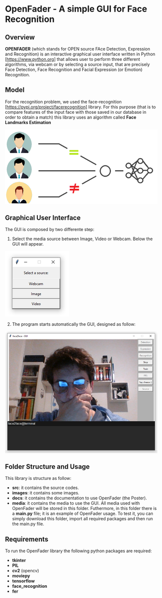# OpenFader - A simple GUI for Face Recognition

## Overview

**OPENFADER** (which stands for OPEN source FAce Detection, Expression and
Recognition) is an interactive graphical user interface written in Python [https://www.python.org] that
allows user to perform three different algorithms, via webcam or by selecting a
source input, that are precisely Face Detection, Face Recognition and Facial
Expression (or Emotion) Recognition.

## Model

For the recognition problem, we used the face-recognition [https://pypi.org/project/facerecognition] library. For this
purpose (that is to compare features of the input face with those saved in our
database in order to obtain a match) this library uses an algorithm called **Face Landmarks Estimation**

![CNN](./images/cnn.png)

## Graphical User Interface

The GUI is composed by two differente step:

1. Select the media source between Image, Video or Webcam. Below the GUI will appear.

![source](./images/source.png)

2. The program starts automatically the GUI, designed as follow:

![Gui](./images/Gui.png)

## Folder Structure and Usage

This library is structure as follow:
- **src**: it contains the source codes.
- **images**: it contains some images.
- **docs**: it contains the documentation to use OpenFader (the Poster).
- **media**: it contains the media to use the GUI. All media used with OpenFader will be stored in this folder.
Futhermore, in this folder there is a **main.py** file; it is an example of OpenFader usage.
To test it, you can simply download this folder, import all required packages and then run the main.py file.

## Requirements

To run the OpenFader library the following python packages are required:
- **tkinter**
- **PIL**
- **cv2** (opencv)
- **moviepy**
- **tensorflow**
- **face_recognition**
- **fer**
